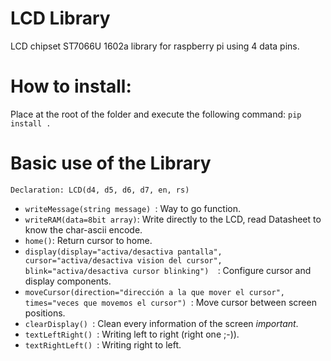 # LCD Library
LCD chipset ST7066U 1602a library for raspberry pi using 4 data pins.

# How to install:
Place at the root of the folder and execute the following command:
`pip install .`

# Basic use of the Library

`Declaration: LCD(d4, d5, d6, d7, en, rs)`

- `writeMessage(string message) `: Way to go function.
- `writeRAM(data=8bit array)`: Write directly to the LCD, read Datasheet to know the char-ascii encode.
- `home()`: Return cursor to home.
- `display(display="activa/desactiva pantalla", cursor="activa/desactiva vision del cursor", blink="activa/desactiva cursor blinking") 
  `: Configure cursor and display components.
- `moveCursor(direction="dirección a la que mover el cursor", times="veces que movemos el cursor") `: Move cursor between screen positions.
- `clearDisplay() `: Clean every information of the screen *important*.
- `textLeftRight() `: Writing left to right (right one ;-)).
- `textRightLeft() `: Writing right to left.